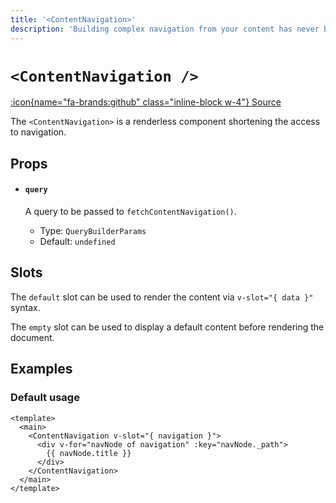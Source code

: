 ```yaml
---
title: '<ContentNavigation>'
description: 'Building complex navigation from your content has never been easier.'
---
```


# `<ContentNavigation />`

[:icon{name="fa-brands:github" class="inline-block w-4"} Source](https://github.com/nuxt/content/blob/main/src/runtime/components/ContentNavigation.ts)

The `<ContentNavigation>` is a renderless component shortening the access to navigation.

## Props

- #### `query`

  A query to be passed to `fetchContentNavigation()`.
  - Type: `QueryBuilderParams`
  - Default: `undefined`

## Slots

The `default` slot can be used to render the content via `v-slot="{ data }"` syntax.

The `empty` slot can be used to display a default content before rendering the document.

## Examples

### Default usage

```vue [pages/[...slug.vue]]
<template>
  <main>
    <ContentNavigation v-slot="{ navigation }">
      <div v-for="navNode of navigation" :key="navNode._path">
        {{ navNode.title }}
      </div>
    </ContentNavigation>
  </main>
</template>
```
